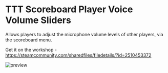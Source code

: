 # TTT Scoreboard Player Voice Volume Sliders

Allows players to adjust the microphone volume levels of other players, via the scoreboard menu.

Get it on the workshop - https://steamcommunity.com/sharedfiles/filedetails/?id=2510453372


![preview](https://i.imgur.com/TRrI1zJ.png)
